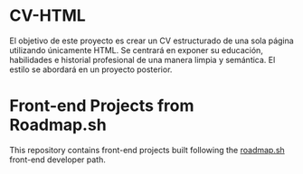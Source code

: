# CV-HTML
El objetivo de este proyecto es crear un CV estructurado de una sola página utilizando únicamente HTML. Se centrará en exponer su educación, habilidades e historial profesional de una manera limpia y semántica. El estilo se abordará en un proyecto posterior.
# Front-end Projects from Roadmap.sh

This repository contains front-end projects built following the [roadmap.sh](https://roadmap.sh/) front-end developer path.
